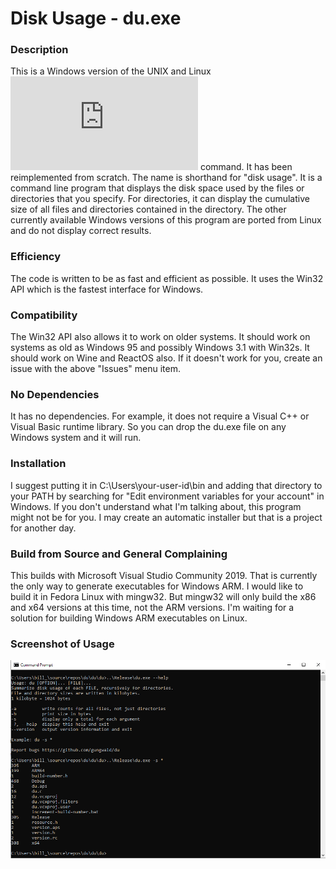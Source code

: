 # Disk Usage - du.exe

### Description
This is a Windows version of the UNIX and Linux ![du](https://man7.org/linux/man-pages/man1/du.1.html) command. It has been reimplemented from scratch. The name is shorthand for "disk usage". It is a command line program that displays the disk space used by the files or directories that you specify. For directories, it can display the cumulative size of all files and directories contained in the directory. The other currently available Windows versions of this program are ported from Linux and do not display correct results.

### Efficiency
The code is written to be as fast and efficient as possible. It uses the Win32 API which is the fastest interface for Windows. 

### Compatibility
The Win32 API also allows it to work on older systems. It should work on systems as old as Windows 95 and possibly Windows 3.1 with Win32s. It should work on Wine and ReactOS also. If it doesn't work for you, create an issue with the above "Issues" menu item.

### No Dependencies
It has no dependencies. For example, it does not require a Visual C++ or Visual Basic runtime library. So you can drop the du.exe file on any Windows system and it will run. 

### Installation
I suggest putting it in C:\Users\your-user-id\bin and adding that directory to your PATH by searching for "Edit environment variables for your account" in Windows. If you don't understand what I'm talking about, this program might not be for you. I may create an automatic installer but that is a project for another day.

### Build from Source and General Complaining
This builds with Microsoft Visual Studio Community 2019. That is currently the only way to generate executables for Windows ARM. I would like to build it in Fedora Linux with mingw32. But mingw32 will only build the x86 and x64 versions at this time, not the ARM versions. I'm waiting for a solution for building Windows ARM executables on Linux.

### Screenshot of Usage
![Example](du-example-run.png)
